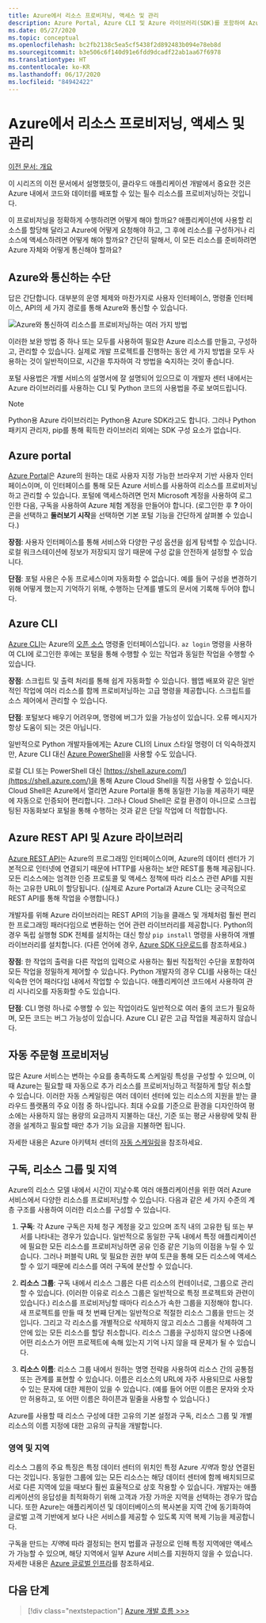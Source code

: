 ```yaml
---
title: Azure에서 리소스 프로비저닝, 액세스 및 관리
description: Azure Portal, Azure CLI 및 Azure 라이브러리(SDK)를 포함하여 Azure 리소스 작업에 사용되는 방법에 대한 개요입니다.
ms.date: 05/27/2020
ms.topic: conceptual
ms.openlocfilehash: bc2fb2138c5ea5cf5438f2d892483b094e78eb8d
ms.sourcegitcommit: b3e506c6f140d91e6fdd9dcadf22ab1aa67f6978
ms.translationtype: HT
ms.contentlocale: ko-KR
ms.lasthandoff: 06/17/2020
ms.locfileid: "84942422"
---
```

# <a name="provisioning-accessing-and-managing-resources-on-azure"></a>Azure에서 리소스 프로비저닝, 액세스 및 관리

[이전 문서: 개요](cloud-development-overview.md)

이 시리즈의 이전 문서에서 설명했듯이, 클라우드 애플리케이션 개발에서 중요한 것은 Azure 내에서 코드와 데이터를 배포할 수 있는 필수 리소스를 프로비저닝하는 것입니다.

이 프로비저닝을 정확하게 수행하려면 어떻게 해야 할까요? 애플리케이션에 사용할 리소스를 할당해 달라고 Azure에 어떻게 요청해야 하고, 그 후에 리소스를 구성하거나 리소스에 액세스하려면 어떻게 해야 할까요? 간단히 말해서, 이 모든 리소스를 준비하려면 Azure 자체와 어떻게 통신해야 할까요?

## <a name="means-of-communicating-with-azure"></a>Azure와 통신하는 수단

답은 간단합니다. 대부분의 운영 체제와 마찬가지로 사용자 인터페이스, 명령줄 인터페이스, API의 세 가지 경로를 통해 Azure와 통신할 수 있습니다.

![Azure와 통신하여 리소스를 프로비저닝하는 여러 가지 방법](media/cloud-development/communication-with-azure.png)

이러한 보완 방법 중 하나 또는 모두를 사용하여 필요한 Azure 리소스를 만들고, 구성하고, 관리할 수 있습니다. 실제로 개발 프로젝트를 진행하는 동안 세 가지 방법을 모두 사용하는 것이 일반적이므로, 시간을 투자하여 각 방법을 숙지하는 것이 좋습니다.

포털 사용법은 개별 서비스의 설명서에 잘 설명되어 있으므로 이 개발자 센터 내에서는 Azure 라이브러리를 사용하는 CLI 및 Python 코드의 사용법을 주로 보여드립니다.

> [!NOTE]
> Python용 Azure 라이브러리는 Python용 Azure SDK라고도 합니다. 그러나 Python 패키지 관리자, pip를 통해 획득한 라이브러리 외에는 SDK 구성 요소가 없습니다.

## <a name="azure-portal"></a>Azure portal

[Azure Portal](https://portal.azure.com)은 Azure의 원하는 대로 사용자 지정 가능한 브라우저 기반 사용자 인터페이스이며, 이 인터페이스를 통해 모든 Azure 서비스를 사용하여 리소스를 프로비저닝하고 관리할 수 있습니다. 포털에 액세스하려면 먼저 Microsoft 계정을 사용하여 로그인한 다음, 구독을 사용하여 Azure 체험 계정을 만들어야 합니다. (로그인한 후 **?** 아이콘을 선택하고 **둘러보기 시작**을 선택하면 기본 포털 기능을 간단하게 살펴볼 수 있습니다.)

**장점**: 사용자 인터페이스를 통해 서비스와 다양한 구성 옵션을 쉽게 탐색할 수 있습니다. 로컬 워크스테이션에 정보가 저장되지 않기 때문에 구성 값을 안전하게 설정할 수 있습니다.

**단점**: 포털 사용은 수동 프로세스이며 자동화할 수 없습니다. 예를 들어 구성을 변경하기 위해 어떻게 했는지 기억하기 위해, 수행하는 단계를 별도의 문서에 기록해 두어야 합니다.

## <a name="azure-cli"></a>Azure CLI

[Azure CLI](/cli/azure/?view=azure-cli-latest)는 Azure의 [오픈 소스](https://github.com/Azure/azure-cli) 명령줄 인터페이스입니다. `az login` 명령을 사용하여 CLI에 로그인한 후에는 포털을 통해 수행할 수 있는 작업과 동일한 작업을 수행할 수 있습니다.
  
**장점**: 스크립트 및 출력 처리를 통해 쉽게 자동화할 수 있습니다. 웹앱 배포와 같은 일반적인 작업에 여러 리소스를 함께 프로비저닝하는 고급 명령을 제공합니다. 스크립트를 소스 제어에서 관리할 수 있습니다.

**단점**: 포털보다 배우기 어려우며, 명령에 버그가 있을 가능성이 있습니다. 오류 메시지가 항상 도움이 되는 것은 아닙니다.

일반적으로 Python 개발자들에게는 Azure CLI의 Linux 스타일 명령이 더 익숙하겠지만, Azure CLI 대신 [Azure PowerShell](/powershell/)을 사용할 수도 있습니다.

로컬 CLI 또는 PowerShell 대신 [https://shell.azure.com/](https://shell.azure.com/)을 통해 Azure Cloud Shell을 직접 사용할 수 있습니다. Cloud Shell은 Azure에서 열리면 Azure Portal을 통해 동일한 기능을 제공하기 때문에 자동으로 인증되어 편리합니다. 그러나 Cloud Shell은 로컬 환경이 아니므로 스크립팅된 자동화보다 포털을 통해 수행하는 것과 같은 단일 작업에 더 적합합니다.

## <a name="azure-rest-api-and-azure-libraries"></a>Azure REST API 및 Azure 라이브러리

[Azure REST API](/rest/api/?view=Azure)는 Azure의 프로그래밍 인터페이스이며, Azure의 데이터 센터가 기본적으로 인터넷에 연결되기 때문에 HTTP를 사용하는 보안 REST를 통해 제공됩니다. 모든 리소스에는 엄격한 인증 프로토콜 및 액세스 정책에 따라 리소스 관련 API를 지원하는 고유한 URL이 할당됩니다. (실제로 Azure Portal과 Azure CLI는 궁극적으로 REST API를 통해 작업을 수행합니다.)

개발자를 위해 Azure 라이브러리는 REST API의 기능을 클래스 및 개체처럼 훨씬 편리한 프로그래밍 패러다임으로 변환하는 언어 관련 라이브러리를 제공합니다. Python의 경우 독립 실행형 SDK 전체를 설치하는 대신 항상 `pip install` 명령을 사용하여 개별 라이브러리를 설치합니다. (다른 언어에 경우, [Azure SDK 다운로드](https://azure.microsoft.com/downloads/)를 참조하세요.)

**장점**: 한 작업의 출력을 다른 작업의 입력으로 사용하는 훨씬 직접적인 수단을 포함하여 모든 작업을 정밀하게 제어할 수 있습니다. Python 개발자의 경우 CLI를 사용하는 대신 익숙한 언어 패러다임 내에서 작업할 수 있습니다. 애플리케이션 코드에서 사용하여 관리 시나리오를 자동화할 수도 있습니다.
  
**단점**: CLI 명령 하나로 수행할 수 있는 작업이라도 일반적으로 여러 줄의 코드가 필요하며, 모든 코드는 버그 가능성이 있습니다. Azure CLI 같은 고급 작업을 제공하지 않습니다.

## <a name="automatic-on-demand-provisioning"></a>자동 주문형 프로비저닝

많은 Azure 서비스는 변하는 수요를 충족하도록 스케일링 특성을 구성할 수 있으며, 이때 Azure는 필요할 때 자동으로 추가 리소스를 프로비저닝하고 적절하게 할당 취소할 수 있습니다. 이러한 자동 스케일링은 여러 데이터 센터에 있는 리소스의 지원을 받는 클라우드 플랫폼의 주요 이점 중 하나입니다. 최대 수요를 기준으로 환경을 디자인하여 평소에는 사용하지 않는 용량의 요금까지 지불하는 대신, 기준 또는 평균 사용량에 맞춰 환경을 설계하고 필요할 때만 추가 기능 요금을 지불하면 됩니다.

자세한 내용은 Azure 아키텍처 센터의 [자동 스케일링](/azure/architecture/best-practices/auto-scaling)을 참조하세요.

## <a name="subscriptions-resource-groups-and-regions"></a>구독, 리소스 그룹 및 지역

Azure의 리소스 모델 내에서 시간이 지날수록 여러 애플리케이션을 위한 여러 Azure 서비스에서 다양한 리소스를 프로비저닝할 수 있습니다. 다음과 같은 세 가지 수준의 계층 구조를 사용하여 이러한 리소스를 구성할 수 있습니다.

1. **구독**: 각 Azure 구독은 자체 청구 계정을 갖고 있으며 조직 내의 고유한 팀 또는 부서를 나타내는 경우가 있습니다. 일반적으로 동일한 구독 내에서 특정 애플리케이션에 필요한 모든 리소스를 프로비저닝하면 공유 인증 같은 기능의 이점을 누릴 수 있습니다. 그러나 퍼블릭 URL 및 필요한 권한 부여 토큰을 통해 모든 리소스에 액세스할 수 있기 때문에 리소스를 여러 구독에 분산할 수 있습니다.

1. **리소스 그룹**: 구독 내에서 리소스 그룹은 다른 리소스의 컨테이너로, 그룹으로 관리할 수 있습니다. (이러한 이유로 리소스 그룹은 일반적으로 특정 프로젝트와 관련이 있습니다.) 리소스를 프로비저닝할 때마다 리소스가 속한 그룹을 지정해야 합니다. 새 프로젝트를 만들 때 첫 번째 단계는 일반적으로 적절한 리소스 그룹을 만드는 것입니다. 그리고 각 리소스를 개별적으로 삭제하지 않고 리소스 그룹을 삭제하여 그 안에 있는 모든 리소스를 할당 취소합니다. 리소스 그룹을 구성하지 않으면 나중에 어떤 리소스가 어떤 프로젝트에 속해 있는지 기억 나지 않을 때 문제가 될 수 있습니다.

1. **리소스 이름**: 리소스 그룹 내에서 원하는 명명 전략을 사용하여 리소스 간의 공통점 또는 관계를 표현할 수 있습니다. 이름은 리소스의 URL에 자주 사용되므로 사용할 수 있는 문자에 대한 제한이 있을 수 있습니다. (예를 들어 어떤 이름은 문자와 숫자만 허용하고, 또 어떤 이름은 하이픈과 밑줄을 사용할 수 있습니다.)

Azure를 사용할 때 리소스 구성에 대한 고유의 기본 설정과 구독, 리소스 그룹 및 개별 리소스의 이름 지정에 대한 고유의 규칙을 개발합니다.

### <a name="regions-and-geographies"></a>영역 및 지역

리소스 그룹의 주요 특징은 특정 데이터 센터의 위치인 특정 Azure *지역*과 항상 연결된다는 것입니다. 동일한 그룹에 있는 모든 리소스는 해당 데이터 센터에 함께 배치되므로 서로 다른 지역에 있을 때보다 훨씬 효율적으로 상호 작용할 수 있습니다. 개발자는 애플리케이션의 응답성을 최적화하기 위해 고객과 가장 가까운 지역을 선택하는 경우가 많습니다. 또한 Azure는 애플리케이션 및 데이터베이스의 복사본을 지역 간에 동기화하여 글로벌 고객 기반에게 보다 나은 서비스를 제공할 수 있도록 지역 복제 기능을 제공합니다.

구독을 만드는 *지역*에 따라 결정되는 현지 법률과 규정으로 인해 특정 지역에만 액세스가 가능할 수 있으며, 해당 지역에서 일부 Azure 서비스를 지원하지 않을 수 있습니다. 자세한 내용은 [Azure 글로벌 인프라](https://azure.microsoft.com/global-infrastructure/)를 참조하세요.

## <a name="next-step"></a>다음 단계

> [!div class="nextstepaction"]
> [Azure 개발 흐름 >>>](cloud-development-flow.md)

